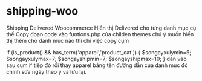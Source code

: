 # shipping-woo

Shipping Delivered Woocommerce
Hiển thị Delivered cho từng danh mục cụ thể
Copy đoạn code vào funtions.php của childen themes
chú ý muốn hiển thị thêm cho danh mục nào thì chỉ việc copy cụm 

if (is_product() && has_term('apparel','product_cat')) 
		{
			$songayxulymin=5; 
			$songayxulymax=7;
			$songayshipmin=7; 
			$songayshipmax=10;
		}
dán vào sau cụm if tiếp đó rồi thay apparel bằng tên đường dẫn của danh mục đó chỉnh sửa ngày theo ý và lưu lại.
